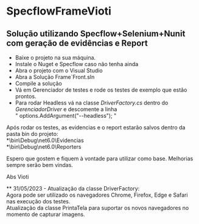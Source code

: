 # SpecflowFrameVioti

## Solução utilizando Specflow+Selenium+Nunit com geração de evidências e Report

- Baixe o projeto na sua máquina. 
- Instale o Nuget e Specflow caso não tenha ainda
- Abra o projeto com o Visual Studio
- Abra a Solução Frame`Front.sln
- Compile a solução
- Vá em Gerenciador de testes e rode os testes de exemplo que estão prontos.
- Para rodar Headless vá na classe *DriverFactory.cs* dentro do *GerenciadorDriver* e descomente a linha<br/> " options.AddArgument("--headless"); "


Após rodar os testes, as evidencias e o report estarão salvos dentro da pasta bin do projeto:<br/>
*\bin\Debug\net6.0\Evidencias<br/>
*\bin\Debug\net6.0\Reporters

Espero que gostem e fiquem à vontade para utilizar como base. Melhorias sempre serão bem vindas. 

Abs
Vioti

** 31/05/2023 - Atualização da classe DriverFactory:<br/>
Agora pode ser utilizado os navegadores Chrome, Firefox, Edge e Safari nas execução dos testes. <br/>
Atualização da classe PrintaTela para suportar os novos navegadores no momento de capturar imagens. 
